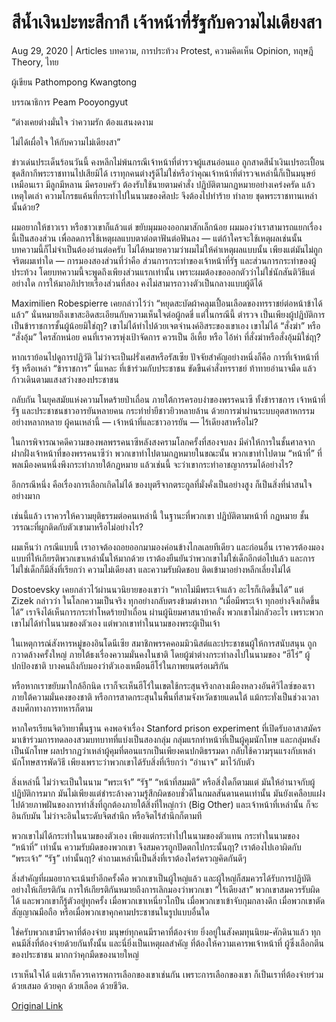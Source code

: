 # สีน้ำเงินปะทะสีกากี เจ้าหน้าที่รัฐกับความไม่เดียงสา

Aug 29, 2020 | Articles บทความ, การประท้วง Protest, ความคิดเห็น Opinion, ทฤษฎี Theory, ไทย





ผู้เขียน Pathompong Kwangtong

บรรณาธิการ Peam Pooyongyut

“ต่างเคยต่างมั่นใจ ว่าความรัก ต้องแสนงดงาม 

ไม่ได้เผื่อใจ ให้กับความไม่เดียงสา”

ข่าวเด่นประเด็นร้อนวันนี้ คงหลีกไม่พ้นกรณีเจ้าหน้าที่ตำรวจผู้แสนอ่อนแอ ถูกสาดสีน้ำเงินเปรอะเปื้อนชุดสีกากีพระราชทานไปเสียมิได้ เราทุกคนต่างรู้ดีไม่ใช่หรือว่าคุณเจ้าหน้าที่ตำรวจเหล่านี้ก็เป็นมนุษย์เหมือนเรา มีลูกมีหลาน มีครอบครัว ต้องรับใช้นายตามคำสั่ง ปฏิบัติตามกฏหมายอย่างเคร่งครัด แล้วเหตุใดเล่า ความโกรธแค้นที่กระทำไปในนามของศิลปะ จึงต้องไปทำร้าย ทำลาย ชุดพระราชทานเหล่านั้นด้วย?

ผมอยากให้ชาวเรา หรือชาวเขาก็แล้วแต่ ขยับมุมมองออกมาสักเล็กน้อย ผมมองว่าเราสามารถแยกเรื่องนี้เป็นสองส่วน เพื่อลดการใช้เหตุผลแบบตาต่อตาฟันต่อฟันลง — แต่ถ้าใครจะใช้เหตุผลเช่นนั้น บทความนี้ก็ไม่จำเป็นต้องอ่านต่อครับ ไม่ได้หมายความว่าผมไม่ให้ค่าเหตุผลแบบนั้น เพียงแต่มันไม่ถูกจริตผมเท่าใด — การมองสองส่วนที่ว่าคือ ส่วนการกระทำของเจ้าหน้าที่รัฐ และส่วนการกระทำของผู้ประท้วง โดยบทความนี้จะพูดถึงเพียงส่วนแรกเท่านั้น เพราะผมต้องขอออกตัวว่าไม่ใช่นักสันติวิธีแต่อย่างใด การให้มาอภิปรายเรื่องส่วนที่สอง คงไม่สามารถวางตัวเป็นกลางแบบผู้ดีได้

Maximilien Robespierre เคยกล่าวไว้ว่า “หยุดสะบัดผ้าคลุมเปื้อนเลือดของทรราชย์ต่อหน้าข้าได้แล้ว” นั่นหมายถึงเขาสะอิดสะเอียนกับความเห็นใจต่อผู้กดขี่ แต่ในกรณีนี้ ตำรวจ เป็นเพียงผู้ปฏิบัติการ เป็นข้าราชการชั้นผู้น้อยมิใช่ฤา? เขาไม่ได้ทำไปด้วยเจตจำนงค์อิสระของเขาเอง เขาไม่ได้ “สั่งฆ่า” หรือ “สั่งอุ้ม” ใครสักหน่อย คนที่เราควรพุ่งเป้าจัดการ ควรเป็น อีเหี้ย หรือ ไอ้ห่า ที่สั่งฆ่าหรือสั่งอุ้มมิใช่ฤา?

หากเราย้อนไปดูการปฏิวัติ ไม่ว่าจะเป็นฝรั่งเศสหรือรัสเซีย ปัจจัยสำคัญอย่างหนึ่งก็คือ การที่เจ้าหน้าที่รัฐ หรือเหล่า “ข้าราชการ” นี่แหละ ที่เข้าร่วมกับประชาชน ขัดขืนคำสั่งทรราชย์ ท้าทายอำนาจมืด แล้วก้าวเดินตามแสงสว่างของประชาชน

กลับกัน ในยุคสมัยแห่งความโหดร้ายป่าเถื่อน ภายใต้การครอบงำของพรรคนาซี ทั้งข้าราชการ เจ้าหน้าที่รัฐ และประชาชนชาวอารยันหลายคน กระทำย่ำยีชาวยิวหลายล้าน ด้วยการฆ่าผ่านระบบอุตสาหกรรมอย่างหลากหลาย ผู้คนเหล่านี้ — เจ้าหน้าที่และชาวอารยัน — ไร้เดียงสาหรือไม่?

ในการพิจารณาคดีความของพลพรรคนาซีหลังสงครามโลกครั้งที่สองจบลง มีคำให้การในชั้นศาลจากฝากฝั่งเจ้าหน้าที่ของพรรคนาซีว่า พวกเขาทำไปตามกฏหมายในขณะนั้น พวกเขาทำไปตาม “หน้าที่” ที่พลเมืองคนหนึ่งพึงกระทำภายใต้กฏหมาย แล้วเช่นนี้ จะว่าเขากระทำอาชญากรรมได้อย่างไร?

อีกกรณีหนึ่ง คือเรื่องการเลือกเกิดไม่ได้ ของบุตรีจากตระกูลที่มั่งคั่งเป็นอย่างสูง ก็เป็นสิ่งที่น่าสนใจอย่างมาก

เช่นนี้แล้ว เราควรให้ความยุติธรรมต่อคนเหล่านี้ ในฐานะที่พวกเขา ปฏิบัติตามหน้าที่ กฏหมาย ชั้นวรรณะที่ผูกติดกับตัวเขามาหรือไม่อย่างไร?

ผมเห็นว่า กรณีแบบนี้ เราอาจต้องถอยออกมามองค่อนข้างไกลเลยทีเดียว และก่อนอื่น เราควรต้องมองแบบที่ให้เกียรติพวกเขาเหล่านั้นให้มากด้วย เราต้องยืนยันว่าพวกเขาไม่ใช่เด็กอีกต่อไปแล้ว และการไม่ใช่เด็กก็มีสิ่งที่เรียกว่า ความไม่เดียงสา และความรับผิดชอบ ติดเข้ามาอย่างหลีกเลี่ยงไม่ได้

Dostoevsky เคยกล่าวไว้ผ่านนวนิยายของเขาว่า “หากไม่มีพระเจ้าแล้ว อะไรก็เกิดขึ้นได้” แต่ Zizek กล่าวว่า ในโลกความเป็นจริง ทุกอย่างกลับตรงข้ามต่างหาก “เมื่อมีพระเจ้า ทุกอย่างจึงเกิดขึ้นได้” เราจึงได้เห็นการกระทำโหดร้ายป่าเถื่อน ผ่านผู้นิยมศาสนาบ้าคลั่ง พวกเขาไม่กลัวอะไร เพราะพวกเขาไม่ได้ทำในนามของตัวเอง แต่พวกเขาทำในนามของพระผู้เป็นเจ้า

ในเหตุการณ์สังหารหมู่ของอินโดนีเซีย สมาชิกพรรคคอมมิวนิสต์และประชาชนผู้ให้การสนับสนุน ถูกกวาดล้างครั้งใหญ่ ภายใต้ธงเรื่องความมั่นคงในชาติ โดยผู้ฆ่าต่างกระทำลงไปในนามของ “ฮีโร่” ผู้ปกป้องชาติ บางคนถึงกับมองว่าตัวเองเหมือนฮีโร่ในภาพยนตร์อเมริกัน

หรือหากเราขยับมาใกล้อีกนิด เราก็จะเห็นฮีโร่ในเขตใช้กระสุนจริงกลางเมืองหลวงอันศิวิไลซ์ของเรา ภายใต้ความมั่นคงของชาติ หรือการสาดกระสุนในพื้นที่สามจังหวัดชายแดนใต้ แม้กระทั่งเป็นช่วงเวลาสงบศึกทางการทหารก็ตาม

หากใครเรียนจิตวิทยาพื้นฐาน คงพอจำเรื่อง Stanford prison experiment ที่เปิดรับอาสาสมัครมาเข้าร่วมการทดลองสวมบทบาทที่แบ่งเป็นสองกลุ่ม กลุ่มแรกทำหน้าที่เป็นผู้คุมนักโทษ และกลุ่มหลังเป็นนักโทษ ผลปรากฏว่าเหล่าผู้คุมที่ตอนแรกเป็นเพียงคนปกติธรรมดา กลับใช้ความรุนแรงกับเหล่านักโทษสารพัดวิธี เพียงเพราะว่าพวกเขาได้รับสิ่งที่เรียกว่า “อำนาจ” มาไว้กับตัว

สิ่งเหล่านี้ ไม่ว่าจะเป็นในนาม “พระเจ้า” “รัฐ” “หน้าที่สมมติ” หรือสิ่งใดก็ตามแต่ มันให้อำนาจกับผู้ปฏิบัติการมาก มันไม่เพียงแต่ชำระล้างความรู้สึกผิดชอบชั่วดีในกมลสันดานคนเท่านั้น มันยังเคลือบแฝงไปด้วยภาพฝันของการทำสิ่งที่ถูกต้องภายใต้สิ่งที่ใหญ่กว่า (Big Other) และเจ้าหน้าที่เหล่านั้น ก็จะอินกับมัน ไม่ว่าจะอินในระดับจิตสำนึก หรือจิตไร้สำนึกก็ตามที

พวกเขาไม่ได้กระทำในนามของตัวเอง เพียงแต่กระทำไปในนามของตัวแทน กระทำในนามของ “หน้าที่” เท่านั้น ความรับผิดของพวกเขา จึงสมควรถูกปัดตกไปกระนั้นฤา? เราต้องไปเอาผิดกับ “พระเจ้า” “รัฐ” เท่านั้นฤา? คำถามเหล่านี้เป็นสิ่งที่เราต้องใคร่ครวญคิดกันดีๆ

สิ่งสำคัญที่ผมอยากจะเน้นย้ำอีกครั้งคือ พวกเขาเป็นผู้ใหญ่แล้ว และผู้ใหญ่ก็สมควรได้รับการปฏิบัติอย่างให้เกียรติกัน การให้เกียรติกันหมายถึงการเลิกมองว่าพวกเขา “ไร้เดียงสา” พวกเขาสมควรรับผิดได้ และพวกเขาก็รู้ตัวอยู่ทุกครั้ง เมื่อพวกเขาเหนี่ยวไกปืน เมื่อพวกเขาเข้าจับกุมกลางดึก เมื่อพวกเขาตัดสัญญาณมือถือ หรือเมื่อพวกเขาคุกคามประชาชนในรูปแบบอื่นใด

ใช่ครับพวกเขามีราคาที่ต้องจ่าย มนุษย์ทุกคนมีราคาที่ต้องจ่าย ยิ่งอยู่ในสังคมทุนนิยม-ศักดินาแล้ว ทุกคนมีสิ่งที่ต้องจ่ายด้วยกันทั้งนั้น และนี่ยิ่งเป็นเหตุผลสำคัญ ที่ต้องให้ความเคารพเจ้าหน้าที่ ผู้ซึ่งเลือกตีนของประชาชน มากกว่าคุกมืดของนายใหญ่

เราเห็นใจได้ แต่เราก็ควรเคารพการเลือกของเขาเช่นกัน เพราะการเลือกของเขา ก็เป็นเราที่ต้องจ่ายร่วมด้วยเสมอ ด้วยคุก ด้วยเลือด ด้วยชีวิต.



[Original Link](https://www.dindeng.com/color-spreading-and-the-big-other/)